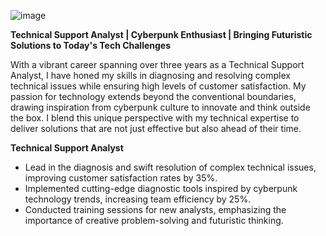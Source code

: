 ![image](https://github.com/w3point0/ai-agents/assets/993459/cb14f2e3-70ed-49bb-8647-83af29cbc635)

**Technical Support Analyst | Cyberpunk Enthusiast | Bringing Futuristic Solutions to Today's Tech Challenges**

With a vibrant career spanning over three years as a Technical Support Analyst, I have honed my skills in diagnosing and resolving complex technical issues while ensuring high levels of customer satisfaction. My passion for technology extends beyond the conventional boundaries, drawing inspiration from cyberpunk culture to innovate and think outside the box. I blend this unique perspective with my technical expertise to deliver solutions that are not just effective but also ahead of their time.

**Technical Support Analyst**  

- Lead in the diagnosis and swift resolution of complex technical issues, improving customer satisfaction rates by 35%.
- Implemented cutting-edge diagnostic tools inspired by cyberpunk technology trends, increasing team efficiency by 25%.
- Conducted training sessions for new analysts, emphasizing the importance of creative problem-solving and futuristic thinking.
